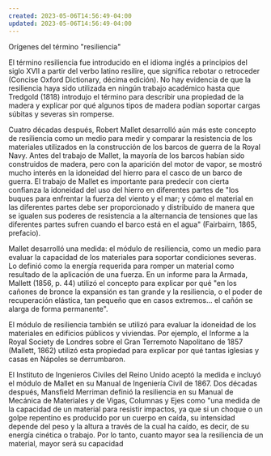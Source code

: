 ```yaml
---
created: 2023-05-06T14:56:49-04:00
updated: 2023-05-06T14:56:49-04:00
---
```


Orígenes del término "resiliencia"

El término resiliencia fue introducido en el idioma inglés a principios del siglo XVII a partir del verbo latino resilire, que significa rebotar o retroceder (Concise Oxford Dictionary, décima edición). No hay evidencia de que la resiliencia haya sido utilizada en ningún trabajo académico hasta que Tredgold (1818) introdujo el término para describir una propiedad de la madera y explicar por qué algunos tipos de madera podían soportar cargas súbitas y severas sin romperse.

Cuatro décadas después, Robert Mallet desarrolló aún más este concepto de resiliencia como un medio para medir y comparar la resistencia de los materiales utilizados en la construcción de los barcos de guerra de la Royal Navy. Antes del trabajo de Mallet, la mayoría de los barcos habían sido construidos de madera, pero con la aparición del motor de vapor, se mostró mucho interés en la idoneidad del hierro para el casco de un barco de guerra. El trabajo de Mallet es importante para predecir con cierta confianza la idoneidad del uso del hierro en diferentes partes de "los buques para enfrentar la fuerza del viento y el mar; y cómo el material en las diferentes partes debe ser proporcionado y distribuido de manera que se igualen sus poderes de resistencia a la alternancia de tensiones que las diferentes partes sufren cuando el barco está en el agua" (Fairbairn, 1865, prefacio).

Mallet desarrolló una medida: el módulo de resiliencia, como un medio para evaluar la capacidad de los materiales para soportar condiciones severas. Lo definió como la energía requerida para romper un material como resultado de la aplicación de una fuerza. En un informe para la Armada, Mallett (1856, p. 44) utilizó el concepto para explicar por qué "en los cañones de bronce la expansión es tan grande y la resiliencia, o el poder de recuperación elástica, tan pequeño que en casos extremos... el cañón se alarga de forma permanente".

El módulo de resiliencia también se utilizó para evaluar la idoneidad de los materiales en edificios públicos y viviendas. Por ejemplo, el Informe a la Royal Society de Londres sobre el Gran Terremoto Napolitano de 1857 (Mallett, 1862) utilizó esta propiedad para explicar por qué tantas iglesias y casas en Nápoles se derrumbaron.

El Instituto de Ingenieros Civiles del Reino Unido aceptó la medida e incluyó el módulo de Mallet en su Manual de Ingeniería Civil de 1867. Dos décadas después, Mansfield Merriman definió la resiliencia en su Manual de Mecánica de Materiales y de Vigas, Columnas y Ejes como "una medida de la capacidad de un material para resistir impactos, ya que si un choque o un golpe repentino es producido por un cuerpo en caída, su intensidad depende del peso y la altura a través de la cual ha caído, es decir, de su energía cinética o trabajo. Por lo tanto, cuanto mayor sea la resiliencia de un material, mayor será su capacidad